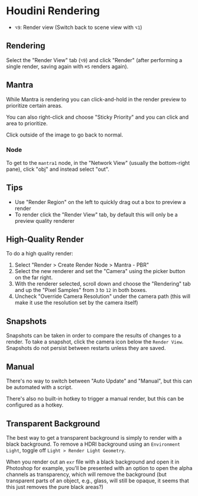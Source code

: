 # Houdini Rendering

- `⌥9`: Render view (Switch back to scene view with `⌥1`)

## Rendering

Select the "Render View" tab (`⌥9`) and click "Render" (after performing a single render, saving again with `⌘S` renders again).

## Mantra

While Mantra is rendering you can click-and-hold in the render preview to prioritize certain areas.

You can also right-click and choose "Sticky Priority" and you can click and area to prioritize.

Click outside of the image to go back to normal.

### Node

To get to the `mantra1` node, in the "Network View" (usually the bottom-right pane), click "obj" and instead select "out".

## Tips

- Use "Render Region" on the left to quickly drag out a box to preview a render
- To render click the "Render View" tab, by default this will only be a preview quality renderer

## High-Quality Render

To do a high quality render:

1. Select "Render > Create Render Node > Mantra - PBR"
2. Select the new renderer and set the "Camera" using the picker button on the far right.
3. With the renderer selected, scroll down and choose the "Rendering" tab and up the "Pixel Samples" from `3` to `12` in both boxes.
4. Uncheck "Override Camera Resolution" under the camera path (this will make it use the resolution set by the camera itself)

## Snapshots

Snapshots can be taken in order to compare the results of changes to a render. To take a snapshot, click the camera icon below the `Render View`. Snapshots do not persist between restarts unless they are saved.

## Manual

There's no way to switch between "Auto Update" and "Manual", but this can be automated with a script.

There's also no built-in hotkey to trigger a manual render, but this can be configured as a hotkey.

## Transparent Background

The best way to get a transparent background is simply to render with a black background. To remove a HDRI background using an `Environment Light`, toggle off `Light > Render Light Geometry`.

When you render out an `exr` file with a black background and open it in Photoshop for example, you'll be presented with an option to open the alpha channels as transparency, which will remove the background (but transparent parts of an object, e.g., glass, will still be opaque, it seems that this just removes the pure black areas?)
